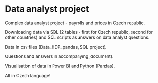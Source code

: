 # Data analyst project
Complex data analyst project - payrolls and prices in Czech republic.

Downloading data via SQL (2 tables - first for Czech republic, second for other countries) and SQL scripts as answers on data analyst questions.

Data in csv files (Data_HDP_pandas, SQL project).

Questions and answers in accompanying_document). 

Visualisation of data in Power BI and Python (Pandas).

All in Czech language! 


